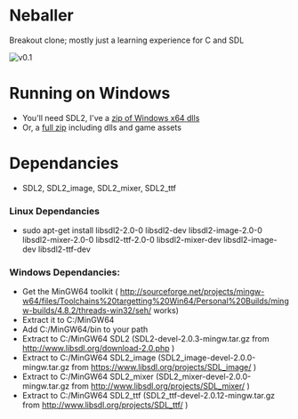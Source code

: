 Neballer
========

Breakout clone; mostly just a learning experience for C and SDL


![v0.1](https://github.com/Nebual/neballer/releases/download/v0.1/v0.1.png)

# Running on Windows
* You'll need SDL2, I've a [zip of Windows x64 dlls](https://github.com/Nebual/nebual.github.io/raw/master/sdl2_win64.zip)
* Or, a [full zip](https://github.com/Nebual/neballer/releases/download/v0.1/neballer_win64_v0.1.zip) including dlls and game assets

# Dependancies
* SDL2, SDL2_image, SDL2_mixer, SDL2_ttf

### Linux Dependancies
* sudo apt-get install libsdl2-2.0-0 libsdl2-dev libsdl2-image-2.0-0 libsdl2-mixer-2.0-0 libsdl2-ttf-2.0-0 libsdl2-mixer-dev libsdl2-image-dev libsdl2-ttf-dev

### Windows Dependancies: 
* Get the MinGW64 toolkit ( http://sourceforge.net/projects/mingw-w64/files/Toolchains%20targetting%20Win64/Personal%20Builds/mingw-builds/4.8.2/threads-win32/seh/ works)
* Extract it to C:/MinGW64
* Add C:/MinGW64/bin to your path
* Extract to C:/MinGW64 SDL2 (SDL2-devel-2.0.3-mingw.tar.gz from http://www.libsdl.org/download-2.0.php )
* Extract to C:/MinGW64 SDL2_image (SDL2_image-devel-2.0.0-mingw.tar.gz from https://www.libsdl.org/projects/SDL_image/ )
* Extract to C:/MinGW64 SDL2_mixer (SDL2_mixer-devel-2.0.0-mingw.tar.gz from http://www.libsdl.org/projects/SDL_mixer/ )
* Extract to C:/MinGW64 SDL2_ttf (SDL2_ttf-devel-2.0.12-mingw.tar.gz from http://www.libsdl.org/projects/SDL_ttf/ )
